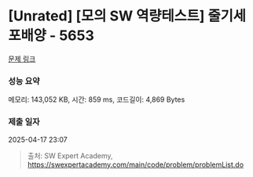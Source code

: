 # [Unrated] [모의 SW 역량테스트] 줄기세포배양 - 5653 

[문제 링크](https://swexpertacademy.com/main/code/problem/problemDetail.do?contestProbId=AWXRJ8EKe48DFAUo) 

### 성능 요약

메모리: 143,052 KB, 시간: 859 ms, 코드길이: 4,869 Bytes

### 제출 일자

2025-04-17 23:07



> 출처: SW Expert Academy, https://swexpertacademy.com/main/code/problem/problemList.do